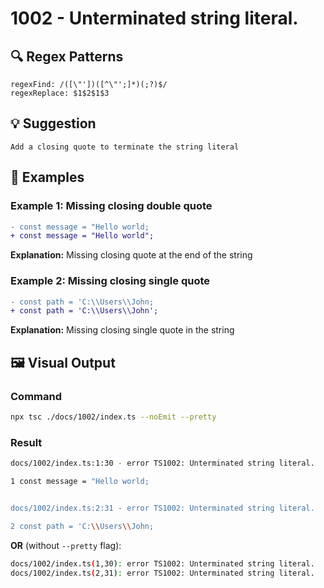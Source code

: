 # 1002 - Unterminated string literal.

## 🔍 Regex Patterns
```regex
regexFind: /([\"'])([^\"';]*)(;?)$/
regexReplace: $1$2$1$3
```

## 💡 Suggestion
```text
Add a closing quote to terminate the string literal
```

## 📝 Examples

### Example 1: Missing closing double quote
```diff
- const message = "Hello world;
+ const message = "Hello world";
```

**Explanation:** Missing closing quote at the end of the string

### Example 2: Missing closing single quote
```diff
- const path = 'C:\\Users\\John;
+ const path = 'C:\\Users\\John';
```

**Explanation:** Missing closing single quote in the string

## 🖼️ Visual Output
### Command
```bash
npx tsc ./docs/1002/index.ts --noEmit --pretty
```

### Result
```bash
docs/1002/index.ts:1:30 - error TS1002: Unterminated string literal.

1 const message = "Hello world;


docs/1002/index.ts:2:31 - error TS1002: Unterminated string literal.

2 const path = 'C:\\Users\\John;
```

**OR** (without `--pretty` flag):

```bash
docs/1002/index.ts(1,30): error TS1002: Unterminated string literal.
docs/1002/index.ts(2,31): error TS1002: Unterminated string literal.
``` 
